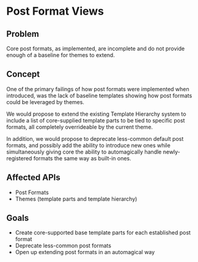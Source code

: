 # Post Format Views

## Problem

Core post formats, as implemented, are incomplete and do not provide enough of a baseline for themes to extend.

## Concept

One of the primary failings of how post formats were implemented when introduced, was the lack of baseline templates showing how post formats could be leveraged by themes.

We would propose to extend the existing Template Hierarchy system to include a list of core-supplied template parts to be tied to specific post formats, all completely overrideable by the current theme.

In addition, we would propose to deprecate less-common default post formats, and possibly add the ability to introduce new ones while simultaneously giving core the ability to automagically handle newly-registered formats the same way as built-in ones. 


## Affected APIs
* Post Formats
* Themes (template parts and template hierarchy)

## Goals
* Create core-supported base template parts for each established post format
* Deprecate less-common post formats
* Open up extending post formats in an automagical way